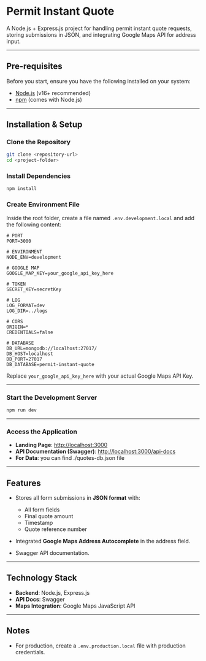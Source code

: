 # Permit Instant Quote

A Node.js + Express.js project for handling permit instant quote requests, storing submissions in JSON, and integrating Google Maps API for address input.

---

## Pre-requisites

Before you start, ensure you have the following installed on your system:

- [Node.js](https://nodejs.org/en/) (v16+ recommended)
- [npm](https://www.npmjs.com/) (comes with Node.js)

---

## Installation & Setup

### Clone the Repository

```bash
git clone <repository-url>
cd <project-folder>
```

### Install Dependencies

```bash
npm install
```

### Create Environment File

Inside the root folder, create a file named `.env.development.local` and add the following content:

```env
# PORT
PORT=3000

# ENVIRONMENT
NODE_ENV=development

# GOOGLE MAP
GOOGLE_MAP_KEY=your_google_api_key_here

# TOKEN
SECRET_KEY=secretKey

# LOG
LOG_FORMAT=dev
LOG_DIR=../logs

# CORS
ORIGIN=*
CREDENTIALS=false

# DATABASE
DB_URL=mongodb://localhost:27017/
DB_HOST=localhost
DB_PORT=27017
DB_DATABASE=permit-instant-quote
```

Replace `your_google_api_key_here` with your actual Google Maps API Key.

---

### Start the Development Server

```bash
npm run dev
```

---

### Access the Application

- **Landing Page**: [http://localhost:3000](http://localhost:3000)
- **API Documentation (Swagger)**: [http://localhost:3000/api-docs](http://localhost:3000/api-docs)
- **For Data**: you can find ./quotes-db.json file

---

## Features

- Stores all form submissions in **JSON format** with:

  - All form fields
  - Final quote amount
  - Timestamp
  - Quote reference number

- Integrated **Google Maps Address Autocomplete** in the address field.
- Swagger API documentation.

---

## Technology Stack

- **Backend**: Node.js, Express.js
- **API Docs**: Swagger
- **Maps Integration**: Google Maps JavaScript API

---

## Notes

- For production, create a `.env.production.local` file with production credentials.

```

```
